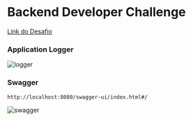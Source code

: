
# Backend Developer Challenge
[Link do Desafio](https://github.com/RocketBus/quero-ser-clickbus/tree/master/testes/backend-developer)

### Application Logger

![logger](https://user-images.githubusercontent.com/95763551/263426227-e79cbd59-aa88-4d91-be99-9230383ba259.jpg)


### Swagger
```
http://localhost:8080/swagger-ui/index.html#/
```
![swagger](https://user-images.githubusercontent.com/95763551/263407899-446f55e5-b22c-4dec-9b13-1164d799c308.jpg)
